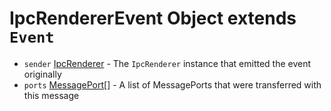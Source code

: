 # IpcRendererEvent Object extends `Event`

* `sender` [IpcRenderer](../ipc-renderer.md) - The `IpcRenderer` instance that emitted the event originally
* `ports` [MessagePort][][] - A list of MessagePorts that were transferred with this message

[MessagePort]: https://developer.mozilla.org/en-US/docs/Web/API/MessagePort

